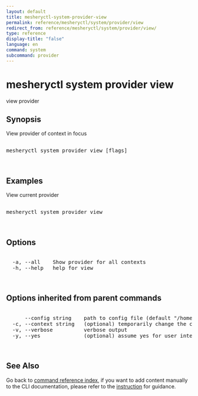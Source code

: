 ```yaml
---
layout: default
title: mesheryctl-system-provider-view
permalink: reference/mesheryctl/system/provider/view
redirect_from: reference/mesheryctl/system/provider/view/
type: reference
display-title: "false"
language: en
command: system
subcommand: provider
---
```


# mesheryctl system provider view

view provider

## Synopsis

View provider of context in focus
<pre class='codeblock-pre'>
<div class='codeblock'>
mesheryctl system provider view [flags]

</div>
</pre> 

## Examples

View current provider
<pre class='codeblock-pre'>
<div class='codeblock'>
mesheryctl system provider view

</div>
</pre> 

## Options

<pre class='codeblock-pre'>
<div class='codeblock'>
  -a, --all    Show provider for all contexts
  -h, --help   help for view

</div>
</pre>

## Options inherited from parent commands

<pre class='codeblock-pre'>
<div class='codeblock'>
      --config string    path to config file (default "/home/runner/.mesheryconfig.yaml")
  -c, --context string   (optional) temporarily change the current context.
  -v, --verbose          verbose output
  -y, --yes              (optional) assume yes for user interactive prompts.

</div>
</pre>

## See Also

Go back to [command reference index](/reference/mesheryctl/), if you want to add content manually to the CLI documentation, please refer to the [instruction](/project/contributing/contributing-cli#preserving-manually-added-documentation) for guidance.
